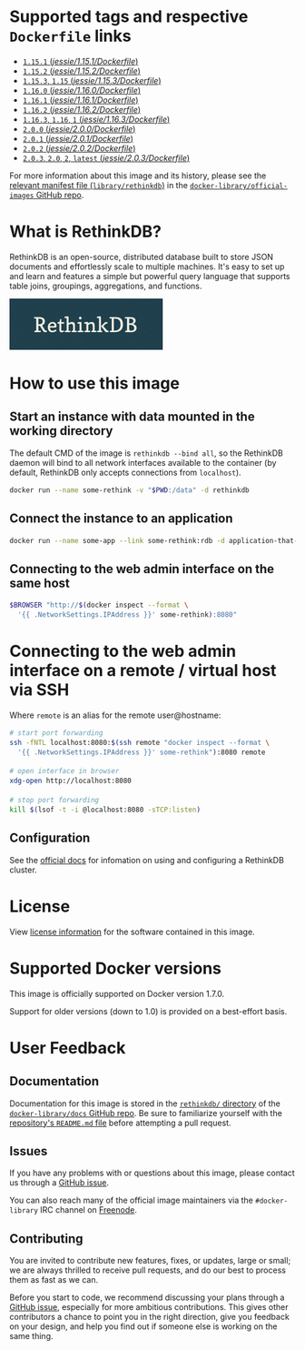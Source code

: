 # Supported tags and respective `Dockerfile` links

-	[`1.15.1` (*jessie/1.15.1/Dockerfile*)](https://github.com/stuartpb/rethinkdb-dockerfiles/blob/eac9557f3472f29b8a240ee7add5a2efab3cc67e/jessie/1.15.1/Dockerfile)
-	[`1.15.2` (*jessie/1.15.2/Dockerfile*)](https://github.com/stuartpb/rethinkdb-dockerfiles/blob/eac9557f3472f29b8a240ee7add5a2efab3cc67e/jessie/1.15.2/Dockerfile)
-	[`1.15.3`, `1.15` (*jessie/1.15.3/Dockerfile*)](https://github.com/stuartpb/rethinkdb-dockerfiles/blob/eac9557f3472f29b8a240ee7add5a2efab3cc67e/jessie/1.15.3/Dockerfile)
-	[`1.16.0` (*jessie/1.16.0/Dockerfile*)](https://github.com/stuartpb/rethinkdb-dockerfiles/blob/eac9557f3472f29b8a240ee7add5a2efab3cc67e/jessie/1.16.0/Dockerfile)
-	[`1.16.1` (*jessie/1.16.1/Dockerfile*)](https://github.com/stuartpb/rethinkdb-dockerfiles/blob/eac9557f3472f29b8a240ee7add5a2efab3cc67e/jessie/1.16.1/Dockerfile)
-	[`1.16.2` (*jessie/1.16.2/Dockerfile*)](https://github.com/stuartpb/rethinkdb-dockerfiles/blob/eac9557f3472f29b8a240ee7add5a2efab3cc67e/jessie/1.16.2/Dockerfile)
-	[`1.16.3`, `1.16`, `1` (*jessie/1.16.3/Dockerfile*)](https://github.com/stuartpb/rethinkdb-dockerfiles/blob/eac9557f3472f29b8a240ee7add5a2efab3cc67e/jessie/1.16.3/Dockerfile)
-	[`2.0.0` (*jessie/2.0.0/Dockerfile*)](https://github.com/stuartpb/rethinkdb-dockerfiles/blob/eac9557f3472f29b8a240ee7add5a2efab3cc67e/jessie/2.0.0/Dockerfile)
-	[`2.0.1` (*jessie/2.0.1/Dockerfile*)](https://github.com/stuartpb/rethinkdb-dockerfiles/blob/eac9557f3472f29b8a240ee7add5a2efab3cc67e/jessie/2.0.1/Dockerfile)
-	[`2.0.2` (*jessie/2.0.2/Dockerfile*)](https://github.com/stuartpb/rethinkdb-dockerfiles/blob/eac9557f3472f29b8a240ee7add5a2efab3cc67e/jessie/2.0.2/Dockerfile)
-	[`2.0.3`, `2.0`, `2`, `latest` (*jessie/2.0.3/Dockerfile*)](https://github.com/stuartpb/rethinkdb-dockerfiles/blob/eac9557f3472f29b8a240ee7add5a2efab3cc67e/jessie/2.0.3/Dockerfile)

For more information about this image and its history, please see the [relevant manifest file (`library/rethinkdb`)](https://github.com/docker-library/official-images/blob/master/library/rethinkdb) in the [`docker-library/official-images` GitHub repo](https://github.com/docker-library/official-images).

# What is RethinkDB?

RethinkDB is an open-source, distributed database built to store JSON documents and effortlessly scale to multiple machines. It's easy to set up and learn and features a simple but powerful query language that supports table joins, groupings, aggregations, and functions.

![logo](https://raw.githubusercontent.com/docker-library/docs/master/rethinkdb/logo.png)

# How to use this image

## Start an instance with data mounted in the working directory

The default CMD of the image is `rethinkdb --bind all`, so the RethinkDB daemon will bind to all network interfaces available to the container (by default, RethinkDB only accepts connections from `localhost`).

```bash
docker run --name some-rethink -v "$PWD:/data" -d rethinkdb
```

## Connect the instance to an application

```bash
docker run --name some-app --link some-rethink:rdb -d application-that-uses-rdb
```

## Connecting to the web admin interface on the same host

```bash
$BROWSER "http://$(docker inspect --format \
  '{{ .NetworkSettings.IPAddress }}' some-rethink):8080"
```

# Connecting to the web admin interface on a remote / virtual host via SSH

Where `remote` is an alias for the remote user@hostname:

```bash
# start port forwarding
ssh -fNTL localhost:8080:$(ssh remote "docker inspect --format \
  '{{ .NetworkSettings.IPAddress }}' some-rethink"):8080 remote

# open interface in browser
xdg-open http://localhost:8080

# stop port forwarding
kill $(lsof -t -i @localhost:8080 -sTCP:listen)
```

## Configuration

See the [official docs](http://www.rethinkdb.com/docs/) for infomation on using and configuring a RethinkDB cluster.

# License

View [license information](http://www.gnu.org/licenses/agpl-3.0.html) for the software contained in this image.

# Supported Docker versions

This image is officially supported on Docker version 1.7.0.

Support for older versions (down to 1.0) is provided on a best-effort basis.

# User Feedback

## Documentation

Documentation for this image is stored in the [`rethinkdb/` directory](https://github.com/docker-library/docs/tree/master/rethinkdb) of the [`docker-library/docs` GitHub repo](https://github.com/docker-library/docs). Be sure to familiarize yourself with the [repository's `README.md` file](https://github.com/docker-library/docs/blob/master/README.md) before attempting a pull request.

## Issues

If you have any problems with or questions about this image, please contact us through a [GitHub issue](https://github.com/stuartpb/rethinkdb-dockerfiles/issues).

You can also reach many of the official image maintainers via the `#docker-library` IRC channel on [Freenode](https://freenode.net).

## Contributing

You are invited to contribute new features, fixes, or updates, large or small; we are always thrilled to receive pull requests, and do our best to process them as fast as we can.

Before you start to code, we recommend discussing your plans through a [GitHub issue](https://github.com/stuartpb/rethinkdb-dockerfiles/issues), especially for more ambitious contributions. This gives other contributors a chance to point you in the right direction, give you feedback on your design, and help you find out if someone else is working on the same thing.
